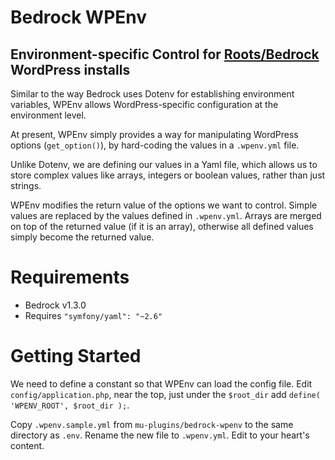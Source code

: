 Bedrock WPEnv
=============

## Environment-specific Control for [Roots/Bedrock](https://github.com/roots/bedrock) WordPress installs

Similar to the way Bedrock uses Dotenv for establishing environment variables, WPEnv allows WordPress-specific configuration at the environment level.

At present, WPEnv simply provides a way for manipulating WordPress options (`get_option()`), by hard-coding the values in a `.wpenv.yml` file.

Unlike Dotenv, we are defining our values in a Yaml file, which allows us to store complex values like arrays, integers or boolean values, rather than just strings.

WPEnv modifies the return value of the options we want to control.  Simple values are replaced by the values defined in `.wpenv.yml`.  Arrays are merged on top of the returned value (if it is an array), otherwise all defined values simply become the returned value.

# Requirements

- Bedrock v1.3.0
- Requires `"symfony/yaml": "~2.6"`

# Getting Started

We need to define a constant so that WPEnv can load the config file.
Edit `config/application.php`, near the top, just under the `$root_dir` add `define( 'WPENV_ROOT', $root_dir );`.

Copy `.wpenv.sample.yml` from `mu-plugins/bedrock-wpenv` to the same directory as `.env`.
Rename the new file to `.wpenv.yml`.
Edit to your heart's content.
